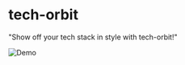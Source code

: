 # tech-orbit

"Show off your tech stack in style with tech-orbit!"


![Demo](https://tech-orbit.vercel.app/api?tech=next.js,react,nestjs,javascript,typescript&size=1000)
